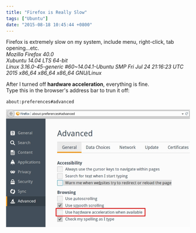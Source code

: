 ```yaml
---
title: "Firefox is Really Slow"
tags: ["Ubuntu"]
date: "2015-08-18 10:45:44 +0800"
---
```


Firefox is extremely slow on my system, include menu, right-click, tab opening...etc.   
*Mozilla Firefox 40.0  
Xubuntu 14.04 LTS 64-bit  
Linux 3.16.0-45-generic #60~14.04.1-Ubuntu SMP Fri Jul 24 21:16:23 UTC 2015 x86_64 x86_64 x86_64 GNU/Linux*  

After I turned off **hardware acceleration**, everything is fine.  
Type this in the browser's address bar to trun it off:  

    about:preferences#advanced  

![](/images/2015-08-18/firefox_setting.jpg)  
